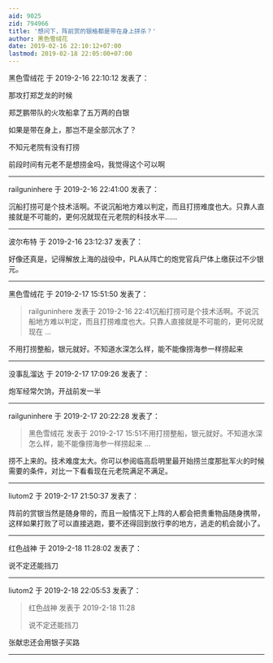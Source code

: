 ```yaml
---
aid: 9025
zid: 794966
title: '想问下，阵前赏的银格都是带在身上拼杀？'
author: 黑色雪绒花
date: 2019-02-16 22:10:12+07:00
lastmod: 2019-02-18 22:05:00+07:00
---
```


黑色雪绒花 于 2019-2-16 22:10:12 发表了：

那攻打郑芝龙的时候

郑芝鹏带队的火攻船拿了五万两的白银

如果是带在身上，那岂不是全部沉水了？

不知元老院有没有打捞

前段时间有元老不是想捞金吗，我觉得这个可以啊

---------

railguninhere 于 2019-2-16 22:41:00 发表了：

沉船打捞可是个技术活啊。不说沉船地方难以判定，而且打捞难度也大。只靠人直接就是不可能的，更何况就现在元老院的科技水平……

---------

波尔布特 于 2019-2-16 23:12:37 发表了：

好像还真是，记得解放上海的战役中，PLA从阵亡的炮党官兵尸体上缴获过不少银元。

---------

黑色雪绒花 于 2019-2-17 15:51:50 发表了：

> railguninhere 发表于 2019-2-16 22:41沉船打捞可是个技术活啊。不说沉船地方难以判定，而且打捞难度也大。只靠人直接就是不可能的，更何况就现在 ...



不用打捞整船，银元就好。不知道水深怎么样，能不能像捞海参一样捞起来

---------

没事乱溜达 于 2019-2-17 17:09:26 发表了：

炮军经常欠饷，开战前发一半

---------

railguninhere 于 2019-2-17 20:22:28 发表了：

> 黑色雪绒花 发表于 2019-2-17 15:51不用打捞整船，银元就好。不知道水深怎么样，能不能像捞海参一样捞起来 ...



捞不上来的。技术难度太大。你可以参阅临高启明里最开始捞兰度那批军火的时候需要的条件，对比一下看看现在元老院满足不满足。

---------

liutom2 于 2019-2-17 21:50:37 发表了：

阵前的赏银当然是随身带的，而且一般情况下上阵的人都会把贵重物品随身携带，这样如果打败了可以直接逃跑，要不还得回到放行李的地方，逃走的机会就小了。

---------

红色战神 于 2019-2-18 11:28:02 发表了：

说不定还能挡刀

---------

liutom2 于 2019-2-18 22:05:53 发表了：

> 红色战神 发表于 2019-2-18 11:28
> 
> 说不定还能挡刀



张献忠还会用银子买路

---------

